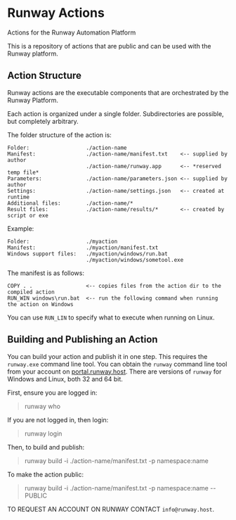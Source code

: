 # Runway Actions

Actions for the Runway Automation Platform

This is a repository of actions that are public and can be used with the Runway platform.

## Action Structure

Runway actions are the executable components that are orchestrated by the Runway Platform.  

Each action is organized under a single folder.  Subdirectories are possible, but completely arbitrary.

The folder structure of the action is:

```
Folder:                  ./action-name				
Manifest:                ./action-name/manifest.txt    <-- supplied by author
                         ./action-name/runway.app      <-- *reserved temp file*
Parameters:              ./action-name/parameters.json <-- supplied by author
Settings:                ./action-name/settings.json   <-- created at runtime
Additional files:        ./action-name/*
Result files:            ./action-name/results/*       <-- created by script or exe
```

Example:

```
Folder:                  ./myaction				
Manifest:                ./myaction/manifest.txt
Windows support files:   ./myaction/windows/run.bat
                         ./myaction/windows/sometool.exe
```

The manifest is as follows:

```
COPY . .                 <-- copies files from the action dir to the compiled action
RUN_WIN windows\run.bat  <-- run the following command when running the action on Windows
```
You can use `RUN_LIN` to specify what to execute when running on Linux.

## Building and Publishing an Action

You can build your action and publish it in one step.  This requires the `runway.exe` command line tool.  You can obtain the `runway` command line tool from your account on [portal.runway.host](https://portal.runway.host). There are versions of `runway` for Windows and Linux, both 32 and 64 bit.

First, ensure you are logged in:

> runway who

If you are not logged in, then login:

> runway login

Then, to build and publish:

> runway build -i ./action-name/manifest.txt -p namespace:name 

To make the action public:

> runway build -i ./action-name/manifest.txt -p namespace:name --PUBLIC

TO REQUEST AN ACCOUNT ON RUNWAY CONTACT `info@runway.host`.